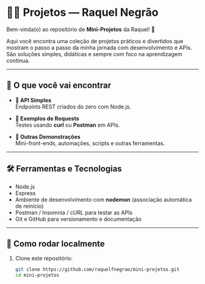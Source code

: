 # 👩‍💻 Projetos — Raquel Negrão

Bem-vinda(o) ao repositório de **Mini-Projetos** da Raquel! 🎯

Aqui você encontra uma coleção de projetos práticos e divertidos que mostram o passo a passo da minha jornada com desenvolvimento e APIs. São soluções simples, didáticas e sempre com foco na aprendizagem contínua.

---

## 📂 O que você vai encontrar

- **📡 API Simples**  
  Endpoints REST criados do zero com Node.js.

- **🧪 Exemplos de Requests**  
  Testes usando **curl** ou **Postman** em APIs.

- **📌 Outras Demonstrações**  
  Mini-front-ends, automações, scripts e outras ferramentas.

---

## 🛠️ Ferramentas e Tecnologias

- Node.js  
- Express 
- Ambiente de desenvolvimento com **nodemon** (associação automática de reinício)  
- Postman / Insomnia / cURL para testar as APIs  
- Git e GitHub para versionamento e documentação

---

## 🚀 Como rodar localmente

1. Clone este repositório:  
   ```bash
   git clone https://github.com/raquelfnegrao/mini-projetos.git
   cd mini-projetos
